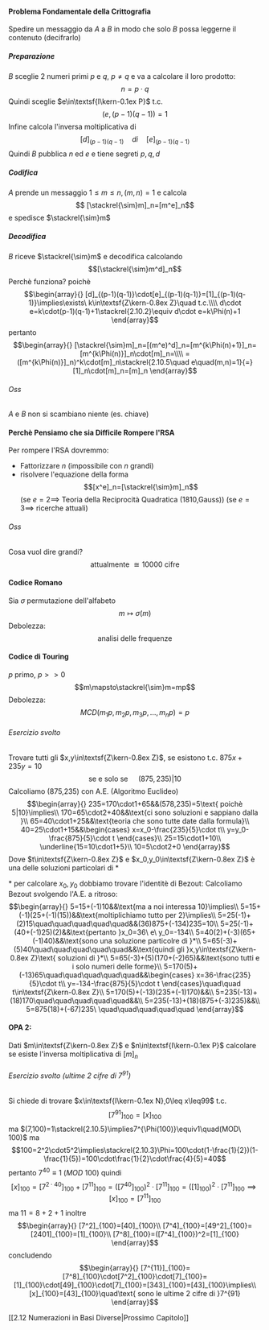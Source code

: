 #### Problema Fondamentale della Crittografia

Spedire un messaggio da $A$ a $B$ in modo che solo $B$ possa leggerne il contenuto (decifrarlo)

##### Preparazione
$B$ sceglie 2 numeri primi $p$ e $q$, $p\not=q$ e va a calcolare il loro prodotto: $$n=p\cdot q$$
Quindi sceglie $e\in\textsf{I\kern-0.1ex P}$ t.c. $$(e,(p-1)(q-1))=1$$
Infine calcola l'inversa moltiplicativa di $$[d]_{(p-1)(q-1)}\quad di\quad [e]_{(p-1)(q-1)}$$
Quindi $B$ pubblica $n$ ed $e$ e tiene segreti $p,q,d$

##### Codifica

$A$ prende un messaggio $1\leq m\leq n, (m,n)=1$ e calcola $$
[\stackrel{\sim}m]_n=[m^e]_n$$
e spedisce $\stackrel{\sim}m$ 

##### Decodifica

$B$ riceve $\stackrel{\sim}m$ e decodifica calcolando $$[\stackrel{\sim}m^d]_n$$
Perchè funziona?
poichè $$\begin{array}{}
	[d]_{(p-1)(q-1)}\cdot[e]_{(p-1)(q-1)}=[1]_{(p-1)(q-1)}\implies\exists\ k\in\textsf{Z\kern-0.8ex Z}\quad t.c.\\\\
	d\cdot e=k\cdot(p-1)(q-1)+1\stackrel{2.10.2}\equiv d\cdot e=k\Phi(n)+1
\end{array}$$
pertanto $$\begin{array}{}
	[\stackrel{\sim}m]_n=[(m^e)^d]_n=[m^{k\Phi(n)+1}]_n=[m^{k\Phi(n)}]_n\cdot[m]_n=\\\\
	=([m^{k\Phi(n)}]_n)^k\cdot[m]_n\stackrel{2.10.5\quad e\quad(m,n)=1}{=}[1]_n\cdot[m]_n=[m]_n
\end{array}$$
###### Oss
$A$ e $B$ non si scambiano niente (es. chiave)

#### Perchè Pensiamo che sia Difficile Rompere l'RSA

Per rompere l'RSA dovremmo:
- Fattorizzare $n$ (impossibile con $n$ grandi)
- risolvere l'equazione della forma $$[x^e]_n=[\stackrel{\sim}m]_n$$
  (se $e=2\implies$ Teoria della Reciprocità Quadratica (1810,Gauss))
  (se $e=3\implies$ ricerche attuali)

###### Oss
Cosa vuol dire grandi?$$\text{attualmente }\cong10000\text{ cifre}$$
#### Codice Romano

Sia $\sigma$ permutazione dell'alfabeto $$m\mapsto\sigma(m)$$
Debolezza:$$\text{analisi delle frequenze}$$

#### Codice di Touring
$p$ primo, $p>>0$ $$m\mapsto\stackrel{\sim}m=mp$$
Debolezza:$$MCD(m_1p,m_2p,m_3p,...,m_np)=p$$
###### Esercizio svolto

Trovare tutti gli $x,y\in\textsf{Z\kern-0.8ex Z}$, se esistono t.c. $875x + 235y = 10$ $$\text{se e solo se }\quad(875,235)|10$$
Calcoliamo (875,235) con A.E. (Algoritmo Euclideo) 
$$\begin{array}{}
	235=170\cdot1+65&&(578,235)=5\text{ poichè 5|10}\implies\\
	170=65\cdot2+40&&\text{ci sono soluzioni e sappiano dalla }\\
	65=40\cdot1+25&&\text{teoria che sono tutte date dalla formula}\\
	40=25\cdot1+15&&\begin{cases}
		x=x_0-\frac{235}{5}\cdot t\\
		y=y_0-\frac{875}{5}\cdot t
	\end{cases}\\
	25=15\cdot1+10\\
	\underline{15=10\cdot1+5}\\
	10=5\cdot2+0
\end{array}$$
Dove $t\in\textsf{Z\kern-0.8ex Z}$ e $x_0,y_0\in\textsf{Z\kern-0.8ex Z}$ è una delle soluzioni particolari di $*$ 

$*$ per calcolare $x_0,y_0$ dobbiamo trovare l'identitè di Bezout:
Calcoliamo Bezout svolgendo l'A.E. a ritroso:
$$\begin{array}{}
	5=15+(-1)10&&\text{ma a noi interessa 10}\implies\\
	5=15+(-1)(25+(-1)(15))&&\text{moltiplichiamo tutto per 2}\implies\\
	5=25(-1)+(2)15\quad\quad\quad\quad\quad&&(36)875+(-134)235=10\\
	5=25(-1)+(40+(-1)25)(2)&&\text{pertanto }x_0=36\ e\ y_0=-134\\
	5=40(2)+(-3)(65+(-1)40)&&\text{sono una soluzione particolre di }*\\
	5=65(-3)+(5)40\quad\quad\quad\quad\quad&&\text{quindi gli }x,y\in\textsf{Z\kern-0.8ex Z}\text{ soluzioni di }*\\
	5=65(-3)+(5)(170+(-2)65)&&\text{sono tutti e i solo numeri delle forme}\\
	5=170(5)+(-13)65\quad\quad\quad\quad\quad&&\begin{cases}
		x=36-\frac{235}{5}\cdot t\\
		y=-134-\frac{875}{5}\cdot t
	\end{cases}\quad\quad t\in\textsf{Z\kern-0.8ex Z}\\
	5=170(5)+(-13)(235+(-1)170)&&\\
	5=235(-13)+(18)170\quad\quad\quad\quad\quad&&\\
	5=235(-13)+(18)(875+(-3)235)&&\\
	5=875(18)+(-67)235\ \quad\quad\quad\quad\quad
\end{array}$$

#### OPA 2:
 Dati $m\in\textsf{Z\kern-0.8ex Z}$ e $n\in\textsf{I\kern-0.1ex P}$ calcolare se esiste l'inversa moltiplicativa di $[m]_n$


###### Esercizio svolto (ultime 2 cifre di $7^{91}$) 
Si chiede di trovare $x\in\textsf{I\kern-0.1ex N},0\leq x\leq99$ t.c. $$[7^{91}]_{100}=[x]_{100}$$
ma $(7,100)=1\stackrel{2.10.5}\implies7^{\Phi(100)}\equiv1\quad(MOD\ 100)$  ma 
$$100=2^2\cdot5^2\implies\stackrel{2.10.3}\Phi=100\cdot(1-\frac{1}{2})(1-\frac{1}{5})=100\cdot\frac{1}{2}\cdot\frac{4}{5}=40$$
pertanto $7^{40}\equiv1\ (MOD\ 100)$ quindi $$[x]_{100}=[7^{2\cdot40}]_{100}+[7^{11}]_{100}=([7^{40}]_{100})^2\cdot[7^{11}]_{100}=([1]_{100})^2\cdot[7^{11}]_{100}\implies[x]_{100}=[7^{11}]_{100}$$
ma $11=8+2+1$ inoltre $$\begin{array}{}
	[7^2]_{100}=[40]_{100}\\
	[7^4]_{100}=[49^2]_{100}=[2401]_{100}=[1]_{100}\\
	[7^8]_{100}=([7^4]_{100})^2=[1]_{100}	
\end{array}$$
concludendo $$\begin{array}{}
	[7^{11}]_{100}=[7^8]_{100}\cdot[7^2]_{100}\cdot[7]_{100}=[1]_{100}\cdot[49]_{100}\cdot[7]_{100}=[343]_{100}=[43]_{100}\implies\\
	[x]_{100}=[43]_{100}\quad\text{ sono le ultime 2 cifre di }7^{91}
\end{array}$$

[[2.12 Numerazioni in Basi Diverse|Prossimo Capitolo]]